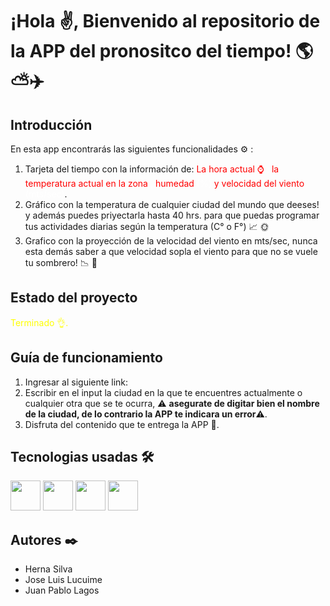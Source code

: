 <h1>¡Hola ✌️, Bienvenido al repositorio de la APP del pronositco del tiempo! 🌎⛅✈️</h1> 

<h2>Introducción</h2>

En esta app encontrarás las siguientes funcionalidades ⚙️ :

1. Tarjeta del tiempo con la información de: <span style="color: red"> La hora actual ⌚ </span> <span style="color: white">, </span> <span style="color: red">  la temperatura actual en la zona <span style="color: white">, </span> humedad <span style="color: white">(%) </span> y velocidad del viento <span style="color: white">(mts/sec)</span></span>. 
2. Gráfico con la temperatura de cualquier ciudad del mundo que deeses! y además puedes priyectarla hasta 40 hrs. para que puedas programar tus actividades diarias según la temperatura (C° o F°) 📈 🌞
3. Grafico con la proyección de la velocidad del viento en mts/sec, nunca esta demás saber a que velocidad sopla el viento para que no se vuele tu sombrero! 📉 🍃

<h2>Estado del proyecto </h2>

<span style="color: yellow">Terminado 👌.</span>

<h2>Guía de funcionamiento</h2>

1. Ingresar al siguiente link:
2. Escribir en el input la ciudad en la que te encuentres actualmente o cualquier otra que se te ocurra, ⚠️ **asegurate de digitar bien el nombre de la ciudad, de lo contrario la APP te indicara un error**⚠️.
3. Disfruta del contenido que te entrega la APP 📱.

<h2> Tecnologias usadas 🛠️</h2>

<img src="https://cdn-icons-png.flaticon.com/512/919/919827.png" height="48" width="48"/>
<img src="https://cdn-icons-png.flaticon.com/512/919/919826.png" height="48" width="48"/>
<img src="https://cdn-icons-png.flaticon.com/512/5968/5968292.png" height="48" width="48"/>
<img src="https://upload.wikimedia.org/wikipedia/commons/thumb/b/b2/Bootstrap_logo.svg/602px-Bootstrap_logo.svg.png" height="48" width="48"/>


<h2> Autores ✒️ </h2>



<ul>
    <li> Herna Silva</li>
    <li> Jose Luis Lucuime</li>
    <li> Juan Pablo Lagos</li>
<ul>


